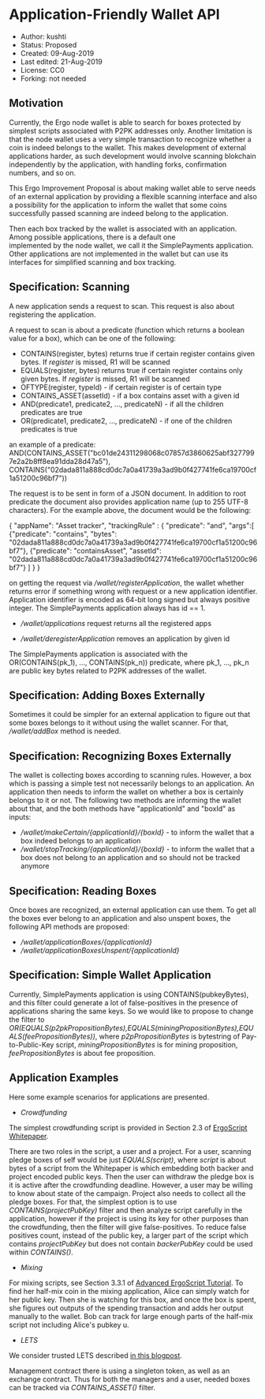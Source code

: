 Application-Friendly Wallet API
===============================

* Author: kushti
* Status: Proposed
* Created: 09-Aug-2019
* Last edited: 21-Aug-2019
* License: CC0
* Forking: not needed 

Motivation 
----------

Currently, the Ergo node wallet is able to search for boxes protected by simplest scripts associated with P2PK addresses only.
Another limitation is that the node wallet uses a very simple transaction to recognize whether a coin is indeed belongs to the wallet. 
This makes development of external applications harder, as such development would involve scanning blokchain 
independently by the application, with handling forks, confirmation numbers, and so on.

This Ergo Improvement Proposal is about making wallet able to serve needs of an external application by providing 
a flexible scanning interface and also a possibility for the application to inform the wallet that some coins 
successfully passed scanning are indeed belong to the application.

Then each box tracked by the wallet is associated with an application. Among possible applications, there is a default one  
implemented by the node wallet, we call it the SimplePayments application. Other applications are not implemented in 
the wallet but can use its interfaces for simplified scanning and box tracking.  


Specification: Scanning
-----------------------

A new application sends a request to scan. This request is also about registering the application.

A request to scan is about a predicate (function which returns a boolean value for a box), which can be one of the following:

* CONTAINS(register, bytes) returns true if certain register contains given bytes. If *register* is missed, R1 will be scanned
* EQUALS(register, bytes) returns true if certain register contains only given bytes. If *register* is missed, R1 will be scanned
* OFTYPE(register, typeId) - if certain register is of certain type
* CONTAINS_ASSET(assetId) - if a box contains asset with a given id
* AND(predicate1, predicate2, ..., predicateN) - if all the children predicates are true
* OR(predicate1, predicate2, ..., predicateN) - if one of the children predicates is true

an example of a predicate: AND(CONTAINS_ASSET("bc01de24311298068c07857d3860625abf3277997e2a2b8ff8ea91dda28d47a5"), 
CONTAINS("02dada811a888cd0dc7a0a41739a3ad9b0f427741fe6ca19700cf1a51200c96bf7"))

The request is to be sent in form of a JSON document. In addition to root predicate the document also provides application name 
(up to 255 UTF-8 characters). For the example above, the document would be the following:

{
    "appName": "Asset tracker",
    "trackingRule" : {
        "predicate": "and",
        "args":[
            {"predicate": "contains", "bytes": "02dada811a888cd0dc7a0a41739a3ad9b0f427741fe6ca19700cf1a51200c96bf7"},
            {"predicate": "containsAsset", "assetId": "02dada811a888cd0dc7a0a41739a3ad9b0f427741fe6ca19700cf1a51200c96bf7"}
        ]
    }
}

on getting the request via */wallet/registerApplication*, the wallet whether returns error if something wrong with request
or a new application identifier. Application identifier is encoded as 64-bit long signed but always positive integer. 
The SimplePayments application always has id == 1. 

* */wallet/applications* request returns all the registered apps

* */wallet/deregisterApplication* removes an application by given id


The SimplePayments application is associated with the OR(CONTAINS(pk_1), ..., CONTAINS(pk_n)) predicate, where 
pk_1, ..., pk_n are public key bytes related to P2PK addresses of the wallet.     


Specification: Adding Boxes Externally
--------------------------------------

Sometimes it could be simpler for an external application to figure out that some boxes belongs to it without using the
wallet scanner. For that, */wallet/addBox* method is needed.


Specification: Recognizing Boxes Externally
-------------------------------------------

The wallet is collecting boxes according to scanning rules. However, a box which is passing a simple test not 
necessarily belongs to an application. An application then needs to inform the wallet on whether a box is certainly
belongs to it or not. The following two methods are informing the wallet about that, and the both methods have 
"applicationId" and "boxId" as inputs:

* */wallet/makeCertain/{applicationId}/{boxId}* - to inform the wallet that a box indeed belongs to an application
* */wallet/stopTracking/{applicationId}/{boxId}* - to inform the wallet that a box does not belong to an application and 
                            so should not be tracked anymore
                            
                                                                               
Specification: Reading Boxes
-----------------------------

Once boxes are recognized, an external application can use them. To get all the boxes ever belong to an application 
and also unspent boxes, the following API methods are proposed:

* */wallet/applicationBoxes/{applicationId}*
* */wallet/applicationBoxesUnspent/{applicationId}*                       


Specification: Simple Wallet Application
----------------------------------------

Currently, SimplePayments application is using CONTAINS(pubkeyBytes), and this filter could generate a lot of 
false-positives in the presence of applications sharing the same keys. So we would like to propose to change the filter
to *OR(EQUALS(p2pkPropositionBytes),EQUALS(miningPropositionBytes),EQUALS(feePropositionBytes))*, where 
*p2pPropositionBytes* is bytestring of Pay-to-Public-Key script, *miningPropositionBytes* is for mining proposition, 
*feePropositionBytes* is about fee proposition.

Application Examples
--------------------

Here some example scenarios for applications are presented.

* *Crowdfunding*

The simplest crowdfunding script is provided in Section 2.3 of [ErgoScript Whitepaper](https://ergoplatform.org/docs/ErgoScript.pdf).

There are two roles in the script, a user and a project. For a user, scanning pledge boxes of self would be 
just *EQUALS(script)*, where *script* is about bytes of a script from the Whitepaper is which embedding both backer and
project encoded public keys. Then the user can withdraw the pledge box is it is active after the crowdfunding deadline.
However, a user may be willing to know about state of the campaign. Project also needs to collect all the pledge boxes.
For that, the simplest option is to use *CONTAINS(projectPubKey)* filter and then analyze script carefully in the 
application, however if the project is using its key for other purposes than the crowdfunding, then the filter will 
give false-positives. To reduce false positives count, instead of the public key, a larger part of the script which 
contains *projectPubKey* but does not contain *backerPubKey* could be used within *CONTAINS()*.

* *Mixing*

For mixing scripts, see Section 3.3.1 of 
[Advanced ErgoScript Tutorial](https://ergoplatform.org/docs/AdvancedErgoScriptTutorial.pdf). To find her half-mix coin
in the mixing application, Alice can simply watch for her public key. Then she is watching for this box, and once the
box is spent, she figures out outputs of the spending transaction and adds her output manually to the wallet. Bob can 
track for large enough parts of the half-mix script not including Alice's pubkey u. 

* *LETS*

We consider trusted LETS described [in this blogpost](https://ergoplatform.org/en/blog/2019_04_22-lets/). 

Management contract there is using a singleton token, as well as an exchange contract. Thus for both the managers
and a user, needed boxes can be tracked via *CONTAINS_ASSET()* filter.